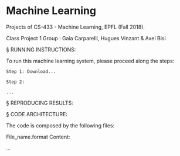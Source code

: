 # Machine Learning
Projects of CS-433 - Machine Learning, EPFL (Fall 2018).

Class Project 1
Group : Gaia Carparelli, Hugues Vinzant & Axel Bisi



§ RUNNING INSTRUCTIONS:

To run this machine learning system, please proceed along the steps:

	Step 1: Download...

	Step 2:

	...


§ REPRODUCING RESULTS:


§ CODE ARCHITECTURE:

The code is composed by the following files:

File_name.format
	Content:

...